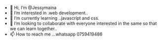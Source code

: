 - 👋 Hi, I’m @Jessymaina
- 👀 I’m interested in .web development..
- 🌱 I’m currently learning ..javascript and css.
- 💞️ I’m looking to collaborate with everyone interested in the same so that we can learn together..
- 📫 How to reach me ...whatsapp 0759419486

<!---
Jessymaina/Jessymaina is a ✨ special ✨ repository because its `README.md` (this file) appears on your GitHub profile.
You can click the Preview link to take a look at your changes.
--->
